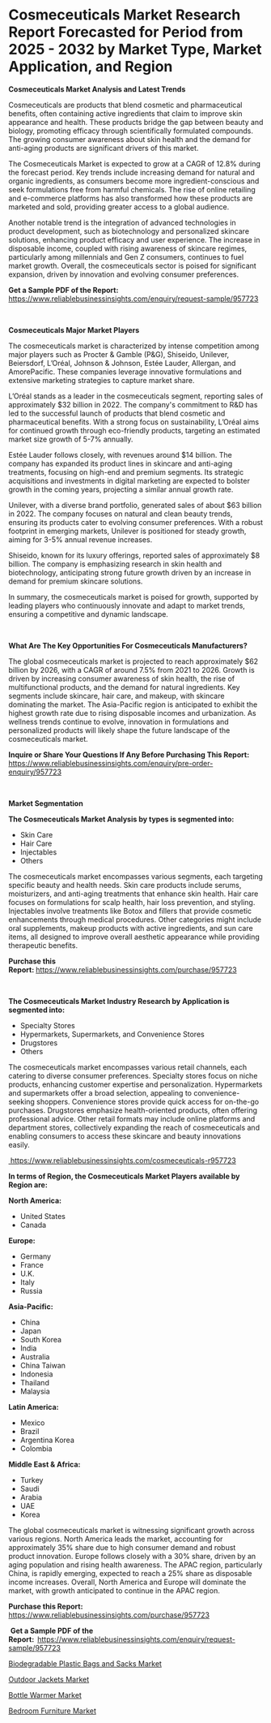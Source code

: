 <p><h1>Cosmeceuticals Market Research Report Forecasted for Period from 2025 -  2032 by Market Type, Market Application, and Region</h1></p><p><strong>Cosmeceuticals Market Analysis and Latest Trends</strong></p>
<p><p>Cosmeceuticals are products that blend cosmetic and pharmaceutical benefits, often containing active ingredients that claim to improve skin appearance and health. These products bridge the gap between beauty and biology, promoting efficacy through scientifically formulated compounds. The growing consumer awareness about skin health and the demand for anti-aging products are significant drivers of this market.</p><p>The Cosmeceuticals Market is expected to grow at a CAGR of 12.8% during the forecast period. Key trends include increasing demand for natural and organic ingredients, as consumers become more ingredient-conscious and seek formulations free from harmful chemicals. The rise of online retailing and e-commerce platforms has also transformed how these products are marketed and sold, providing greater access to a global audience.</p><p>Another notable trend is the integration of advanced technologies in product development, such as biotechnology and personalized skincare solutions, enhancing product efficacy and user experience. The increase in disposable income, coupled with rising awareness of skincare regimes, particularly among millennials and Gen Z consumers, continues to fuel market growth. Overall, the cosmeceuticals sector is poised for significant expansion, driven by innovation and evolving consumer preferences.</p></p>
<p><strong>Get a Sample PDF of the Report:&nbsp;</strong> <a href="https://www.reliablebusinessinsights.com/enquiry/request-sample/957723?utm_campaign=1138&utm_medium=2&utm_source=Github&utm_content=ia&utm_term=06022025&utm_id=cosmeceuticals">https://www.reliablebusinessinsights.com/enquiry/request-sample/957723</a></p>
<p>&nbsp;</p>
<p><strong>Cosmeceuticals Major Market Players</strong></p>
<p><p>The cosmeceuticals market is characterized by intense competition among major players such as Procter & Gamble (P&G), Shiseido, Unilever, Beiersdorf, L’Oréal, Johnson & Johnson, Estée Lauder, Allergan, and AmorePacific. These companies leverage innovative formulations and extensive marketing strategies to capture market share.</p><p>L’Oréal stands as a leader in the cosmeceuticals segment, reporting sales of approximately $32 billion in 2022. The company's commitment to R&D has led to the successful launch of products that blend cosmetic and pharmaceutical benefits. With a strong focus on sustainability, L’Oréal aims for continued growth through eco-friendly products, targeting an estimated market size growth of 5-7% annually.</p><p>Estée Lauder follows closely, with revenues around $14 billion. The company has expanded its product lines in skincare and anti-aging treatments, focusing on high-end and premium segments. Its strategic acquisitions and investments in digital marketing are expected to bolster growth in the coming years, projecting a similar annual growth rate.</p><p>Unilever, with a diverse brand portfolio, generated sales of about $63 billion in 2022. The company focuses on natural and clean beauty trends, ensuring its products cater to evolving consumer preferences. With a robust footprint in emerging markets, Unilever is positioned for steady growth, aiming for 3-5% annual revenue increases.</p><p>Shiseido, known for its luxury offerings, reported sales of approximately $8 billion. The company is emphasizing research in skin health and biotechnology, anticipating strong future growth driven by an increase in demand for premium skincare solutions.</p><p>In summary, the cosmeceuticals market is poised for growth, supported by leading players who continuously innovate and adapt to market trends, ensuring a competitive and dynamic landscape.</p></p>
<p>&nbsp;</p>
<p><strong>What Are The Key Opportunities For Cosmeceuticals Manufacturers?</strong></p>
<p><p>The global cosmeceuticals market is projected to reach approximately $62 billion by 2026, with a CAGR of around 7.5% from 2021 to 2026. Growth is driven by increasing consumer awareness of skin health, the rise of multifunctional products, and the demand for natural ingredients. Key segments include skincare, hair care, and makeup, with skincare dominating the market. The Asia-Pacific region is anticipated to exhibit the highest growth rate due to rising disposable incomes and urbanization. As wellness trends continue to evolve, innovation in formulations and personalized products will likely shape the future landscape of the cosmeceuticals market.</p></p>
<p><strong>Inquire or Share Your Questions If Any Before Purchasing This Report:</strong> <a href="https://www.reliablebusinessinsights.com/enquiry/pre-order-enquiry/957723?utm_campaign=1138&utm_medium=2&utm_source=Github&utm_content=ia&utm_term=06022025&utm_id=cosmeceuticals">https://www.reliablebusinessinsights.com/enquiry/pre-order-enquiry/957723</a></p>
<p>&nbsp;</p>
<p><strong>Market Segmentation</strong></p>
<p><strong>The Cosmeceuticals Market Analysis by types is segmented into:</strong></p>
<p><ul><li>Skin Care</li><li>Hair Care</li><li>Injectables</li><li>Others</li></ul></p>
<p><p>The cosmeceuticals market encompasses various segments, each targeting specific beauty and health needs. Skin care products include serums, moisturizers, and anti-aging treatments that enhance skin health. Hair care focuses on formulations for scalp health, hair loss prevention, and styling. Injectables involve treatments like Botox and fillers that provide cosmetic enhancements through medical procedures. Other categories might include oral supplements, makeup products with active ingredients, and sun care items, all designed to improve overall aesthetic appearance while providing therapeutic benefits.</p></p>
<p><strong>Purchase this Report:&nbsp;</strong><a href="https://www.reliablebusinessinsights.com/purchase/957723?utm_campaign=1138&utm_medium=2&utm_source=Github&utm_content=ia&utm_term=06022025&utm_id=cosmeceuticals">https://www.reliablebusinessinsights.com/purchase/957723</a></p>
<p>&nbsp;</p>
<p><strong>The Cosmeceuticals Market Industry Research by Application is segmented into:</strong></p>
<p><ul><li>Specialty Stores</li><li>Hypermarkets, Supermarkets, and Convenience Stores</li><li>Drugstores</li><li>Others</li></ul></p>
<p><p>The cosmeceuticals market encompasses various retail channels, each catering to diverse consumer preferences. Specialty stores focus on niche products, enhancing customer expertise and personalization. Hypermarkets and supermarkets offer a broad selection, appealing to convenience-seeking shoppers. Convenience stores provide quick access for on-the-go purchases. Drugstores emphasize health-oriented products, often offering professional advice. Other retail formats may include online platforms and department stores, collectively expanding the reach of cosmeceuticals and enabling consumers to access these skincare and beauty innovations easily.</p></p>
<p><a href="https://www.reliablebusinessinsights.com/cosmeceuticals-r957723?utm_campaign=1138&utm_medium=2&utm_source=Github&utm_content=ia&utm_term=06022025&utm_id=cosmeceuticals">&nbsp;https://www.reliablebusinessinsights.com/cosmeceuticals-r957723</a></p>
<p><strong>In terms of Region, the Cosmeceuticals Market Players available by Region are:</strong></p>
<p>
    <p> <strong> North America: </strong>
        <ul>
            <li>United States</li>
            <li>Canada</li>
        </ul>
        </p> 
    <p> <strong> Europe: </strong>
        <ul>
            <li>Germany</li>
            <li>France</li>
            <li>U.K.</li>
            <li>Italy</li>
            <li>Russia</li>
        </ul>
        </p> 
    <p> <strong> Asia-Pacific: </strong>
        <ul>
            <li>China</li>
            <li>Japan</li>
            <li>South Korea</li>
            <li>India</li>
            <li>Australia</li>
            <li>China Taiwan</li>
            <li>Indonesia</li>
            <li>Thailand</li>
            <li>Malaysia</li>
        </ul>
        </p> 
    <p> <strong> Latin America: </strong>
        <ul>
            <li>Mexico</li>
            <li>Brazil</li>
            <li>Argentina Korea</li>
            <li>Colombia</li>
        </ul>
        </p> 
    <p> <strong> Middle East & Africa: </strong>
        <ul>
            <li>Turkey</li>
            <li>Saudi</li>
            <li>Arabia</li>
            <li>UAE</li>
            <li>Korea</li>
        </ul>
    </p>
    </p>
<p><p>The global cosmeceuticals market is witnessing significant growth across various regions. North America leads the market, accounting for approximately 35% share due to high consumer demand and robust product innovation. Europe follows closely with a 30% share, driven by an aging population and rising health awareness. The APAC region, particularly China, is rapidly emerging, expected to reach a 25% share as disposable income increases. Overall, North America and Europe will dominate the market, with growth anticipated to continue in the APAC region.</p></p>
<p><strong>Purchase this Report: </strong><a href="https://www.reliablebusinessinsights.com/purchase/957723?utm_campaign=1138&utm_medium=2&utm_source=Github&utm_content=ia&utm_term=06022025&utm_id=cosmeceuticals">https://www.reliablebusinessinsights.com/purchase/957723</a></p>
<p>&nbsp;<strong>Get a Sample PDF of the Report:&nbsp;&nbsp;</strong><a href="https://www.reliablebusinessinsights.com/enquiry/request-sample/957723?utm_campaign=1138&utm_medium=2&utm_source=Github&utm_content=ia&utm_term=06022025&utm_id=cosmeceuticals">https://www.reliablebusinessinsights.com/enquiry/request-sample/957723</a></p>
<p><strong></strong></p>
<p><p><a href="https://github.com/nibbsmantji/Market-Research-Report-List-1/blob/main/biodegradable-plastic-bags-and-sacks-market.md?utm_campaign=1138&utm_medium=2&utm_source=Github&utm_content=ia&utm_term=06022025&utm_id=cosmeceuticals">Biodegradable Plastic Bags and Sacks Market</a></p><p><a href="https://github.com/birbamanan03/Market-Research-Report-List-1/blob/main/outdoor-jackets-market.md?utm_campaign=1138&utm_medium=2&utm_source=Github&utm_content=ia&utm_term=06022025&utm_id=cosmeceuticals">Outdoor Jackets Market</a></p><p><a href="https://github.com/hoevealiur4/Market-Research-Report-List-1/blob/main/bottle-warmer-market.md?utm_campaign=1138&utm_medium=2&utm_source=Github&utm_content=ia&utm_term=06022025&utm_id=cosmeceuticals">Bottle Warmer Market</a></p><p><a href="https://github.com/djibenesha/Market-Research-Report-List-1/blob/main/bedroom-furniture-market.md?utm_campaign=1138&utm_medium=2&utm_source=Github&utm_content=ia&utm_term=06022025&utm_id=cosmeceuticals">Bedroom Furniture Market</a></p></p>